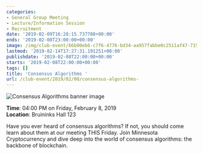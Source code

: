 ```yaml
---
categories:
- General Group Meeting
- Lecture/Information Session
- Recruitment
date: '2019-02-09T16:28:15.737708+00:00'
ends: '2019-02-08T23:00:00+00:00'
image: /img/club-event/66b00eb6-c7f6-4776-bd34-aa957fabbe0c2511af47-715d-4127-83ce-75c042a6fa38.png
lastmod: '2019-02-14T17:27:31.191251+00:00'
publishdate: '2019-02-08T22:00:00+00:00'
starts: '2019-02-08T22:00:00+00:00'
tags: []
title: 'Consensus Algorithms '
url: /club-event/2019/02/08/consensus-algorithms-
---
```


<img src="/img/club-event/66b00eb6-c7f6-4776-bd34-aa957fabbe0c2511af47-715d-4127-83ce-75c042a6fa38.png" alt="Consensus Algorithms  banner image" /><br>
    <p class="eventInfo">
        <strong>Time</strong>: 04:00 PM on Friday, February  8, 2019<br>
        <strong>Location</strong>: Bruininks Hall 123
    </p>
    <p>Have you ever heard of consensus algorithms? If not, you should come learn about them at our meeting THIS Friday. Join Minnesota Cryptocurrency and dive deep into the world of consensus algorithms: the backbone of blockchain.</p>